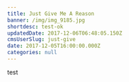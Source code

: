 ```yaml
---
title: Just Give Me A Reason
banner: /img/img_9185.jpg
shortdesc: test-ok
updatedDate: 2017-12-06T06:48:05.150Z
cmsUserSlug: just-give
date: 2017-12-05T16:00:00.000Z
categories: null
---
```


test